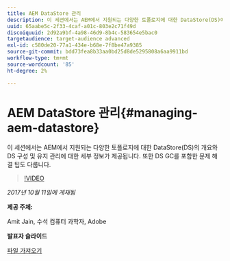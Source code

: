 ```yaml
---
title: AEM DataStore 관리
description: 이 세션에서는 AEM에서 지원되는 다양한 토폴로지에 대한 DataStore(DS)에 대한 개요와 DS 구성 및 유지 관리에 대한 세부 정보가 제공됩니다. 또한 DS GC를 포함한 문제 해결 팁도 다룹니다.
uuid: 65aabe5c-2f33-4caf-a01c-803e2c71f49d
discoiquuid: 2d92a9bf-4a98-46d9-8b4c-583654e5bac0
targetaudience: target-audience advanced
exl-id: c580de20-77a1-434e-b68e-7f8be47a9385
source-git-commit: bdd73fea8b33aa0bd25d8de5295808a6aa9911bd
workflow-type: tm+mt
source-wordcount: '85'
ht-degree: 2%

---
```


# AEM DataStore 관리{#managing-aem-datastore}

이 세션에서는 AEM에서 지원되는 다양한 토폴로지에 대한 DataStore(DS)의 개요와 DS 구성 및 유지 관리에 대한 세부 정보가 제공됩니다. 또한 DS GC를 포함한 문제 해결 팁도 다룹니다.

>[!VIDEO](https://video.tv.adobe.com/v/20422/?quality=9)

*2017년 10월 11일에 게재됨*

**제공 주체:**

Amit Jain, 수석 컴퓨터 과학자, Adobe

**발표자 슬라이드**

[파일 가져오기](assets/managing-aem-datastoreoct17.pdf)
<!--
[Get back to the Overview](https://helpx.adobe.com/experience-manager/kt/eseminars/gems/aem-index.html)
-->
